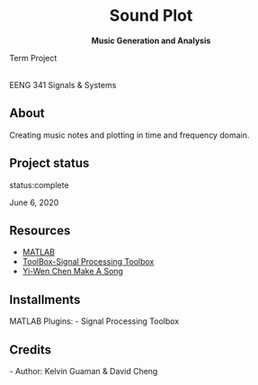 
<h1 align="center">Sound Plot</h1>
  <p align="center"><strong>Music Generation and Analysis </strong>
  <p> Term Project</p>
   <br>EENG 341 Signals & Systems </p>
   

  <h2>About</h2>
 Creating music notes and plotting in time and frequency domain.



<h2>Project status</h2>
 status:complete 
 <p>June 6, 2020</p>
 
<h2>Resources</h2>
<ul>
  <li><a href="https://www.mathworks.com/products/matlab.html" target="_blank">MATLAB</a></li>
  <li><a href="https://www.mathworks.com/help/signal/referencelist.html?type=app&s_tid=CRUX_topnav" target="_blank">ToolBox-Signal Processing Toolbox</a></li>
  <li><a href="https://www.mathworks.com/matlabcentral/fileexchange/65665-make-a-song" target="_blank"> Yi-Wen Chen Make A Song</a></li>
	
</ul> 
<h2>Installments</h2>
MATLAB
Plugins:
	- Signal Processing Toolbox

<h2>Credits</h2>
- Author: Kelvin Guaman & David Cheng 
